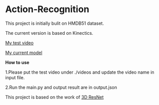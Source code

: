 # Action-Recognition

This project is initially bulit on HMDB51 dataset.

The current version is based on Kinectics.

[My test video](https://drive.google.com/open?id=1YbJorZzqSbk20-z8mdWcmmnZMtTwLjmT)

[My current model](https://drive.google.com/open?id=1ugyFPAHkGEj5YtywXRUE_lZ59gjLulC0)

**How to use**

1.Please put the test video under ./videos and update the video name in input file.

2.Run the main.py and output result are in output.json

This project is based on the work of [3D ResNet](https://github.com/kenshohara/video-classification-3d-cnn-pytorch)
